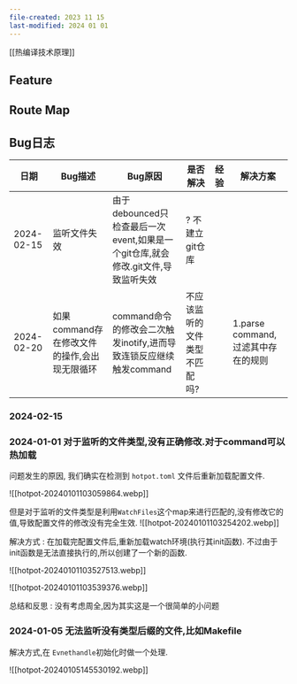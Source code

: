 ```yaml
---
file-created: 2023 11 15
last-modified: 2024 01 01
---
```


[[热编译技术原理]]

## Feature

## Route Map
## Bug日志


| 日期         | Bug描述                      | Bug原因                                                | 是否解决            | 经验  | 解决方案                        |
| ---------- | -------------------------- | ---------------------------------------------------- | --------------- | --- | --------------------------- |
| 2024-02-15 | 监听文件失效                     | 由于debounced只检查最后一次event,如果是一个git仓库,就会修改.git文件,导致监听失效 | ? 不建立git仓库      |     |                             |
| 2024-02-20 | 如果command存在修改文件的操作,会出现无限循环 | command命令的修改会二次触发inotify,进而导致连锁反应继续触发command         | 不应该监听的文件类型不匹配吗? |     | 1.parse  command, 过滤其中存在的规则 |


###  2024-02-15 

### 2024-01-01   对于监听的文件类型,没有正确修改.对于command可以热加载

问题发生的原因, 我们确实在检测到 `hotpot.toml` 文件后重新加载配置文件.

![[hotpot-20240101103059864.webp]]

但是对于监听的文件类型是利用`WatchFiles`这个map来进行匹配的,没有修改它的值,导致配置文件的修改没有完全生效. 
![[hotpot-20240101103254202.webp]]

解决方式 : 在加载完配置文件后,重新加载watch环境(执行其init函数). 
不过由于init函数是无法直接执行的,所以创建了一个新的函数. 

![[hotpot-20240101103527513.webp]]

![[hotpot-20240101103539376.webp]]


总结和反思 : 没有考虑周全,因为其实这是一个很简单的小问题





### 2024-01-05 无法监听没有类型后缀的文件,比如Makefile

解决方式,在 `Evnethandle`初始化时做一个处理.

![[hotpot-20240105145530192.webp]]